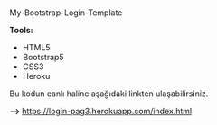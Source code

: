 # 
My-Bootstrap-Login-Template

<b>Tools:</b>
  <ul>
  <li>HTML5</li>
  <li>Bootstrap5</li>
  <li>CSS3</li>
  <li>Heroku</li>
</ul>

Bu kodun canlı haline aşağıdaki linkten ulaşabilirsiniz.

<b> --> </b>  https://login-pag3.herokuapp.com/index.html
